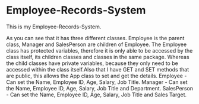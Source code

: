 # Employee-Records-System

This is my Employee-Records-System.

As you can see that it has three different classes. Employee is the parent class, Manager and SalesPerson are children of Employee. The Employee class has protected variables, therefore it is only able to be accessed by the class itself, its children classes and classes in the same package. Whereas the child classes have private variables, because they only need to be accessed within the class itself.Also that I have GET and SET methods that are public, this allows the App class to set and get the details.
Employee - Can set the Name, Employee ID, Age, Salary, Job Title.
Manager - Can set the Name, Employee ID, Age, Salary, Job Title and Department.
SalesPerson - Can set the Name, Employee ID, Age, Salary, Job Title and Sales Target. 
